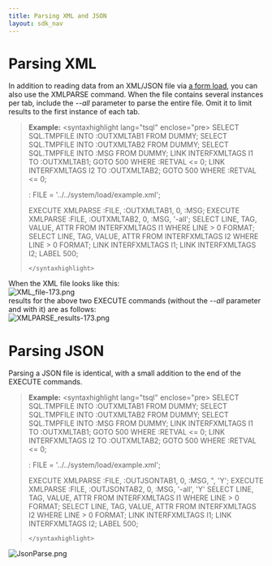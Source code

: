 ```yaml
---
title: Parsing XML and JSON
layout: sdk_nav
---
```


# Parsing XML 

In addition to reading data from an XML/JSON file via [a form
load](Interfaces ), you can also use the XMLPARSE command.
When the file contains several instances per tab, include the *--all*
parameter to parse the entire file. Omit it to limit results to the
first instance of each tab.

> **Example:** \<syntaxhighlight lang=\"tsql\" enclose=\"pre> SELECT
> SQL.TMPFILE INTO :OUTXMLTAB1 FROM DUMMY; SELECT SQL.TMPFILE INTO
> :OUTXMLTAB2 FROM DUMMY; SELECT SQL.TMPFILE INTO :MSG FROM DUMMY; LINK
> INTERFXMLTAGS I1 TO :OUTXMLTAB1; GOTO 500 WHERE :RETVAL \<= 0; LINK
> INTERFXMLTAGS I2 TO :OUTXMLTAB2; GOTO 500 WHERE :RETVAL \<= 0;
>
> :   FILE = \'../../system/load/example.xml\';
>
> EXECUTE XMLPARSE :FILE, :OUTXMLTAB1, 0, :MSG; EXECUTE XMLPARSE :FILE,
> :OUTXMLTAB2, 0, :MSG, \'-all\'; SELECT LINE, TAG, VALUE, ATTR FROM
> INTERFXMLTAGS I1 WHERE LINE \> 0 FORMAT; SELECT LINE, TAG, VALUE, ATTR
> FROM INTERFXMLTAGS I2 WHERE LINE \> 0 FORMAT; LINK INTERFXMLTAGS I1;
> LINK INTERFXMLTAGS I2; LABEL 500;
>
> ```{=html}
> </syntaxhighlight>
> ```

When the XML file looks like this:\
![](XML_file-173.png "XML_file-173.png")\
results for the above two EXECUTE commands (without the *--all*
parameter and with it) are as follows:\
![](XMLPARSE_results-173.png "XMLPARSE_results-173.png")

# Parsing JSON 

Parsing a JSON file is identical, with a small addition to the end of
the EXECUTE commands.

> **Example:** \<syntaxhighlight lang=\"tsql\" enclose=\"pre> SELECT
> SQL.TMPFILE INTO :OUTXMLTAB1 FROM DUMMY; SELECT SQL.TMPFILE INTO
> :OUTXMLTAB2 FROM DUMMY; SELECT SQL.TMPFILE INTO :MSG FROM DUMMY; LINK
> INTERFXMLTAGS I1 TO :OUTXMLTAB1; GOTO 500 WHERE :RETVAL \<= 0; LINK
> INTERFXMLTAGS I2 TO :OUTXMLTAB2; GOTO 500 WHERE :RETVAL \<= 0;
>
> :   FILE = \'../../system/load/example.xml\';
>
> EXECUTE XMLPARSE :FILE, :OUTJSONTAB1, 0, :MSG, \", \'Y\'; EXECUTE
> XMLPARSE :FILE, :OUTJSONTAB2, 0, :MSG, \'-all\', \'Y\' SELECT LINE,
> TAG, VALUE, ATTR FROM INTERFXMLTAGS I1 WHERE LINE \> 0 FORMAT; SELECT
> LINE, TAG, VALUE, ATTR FROM INTERFXMLTAGS I2 WHERE LINE \> 0 FORMAT;
> LINK INTERFXMLTAGS I1; LINK INTERFXMLTAGS I2; LABEL 500;
>
> ```{=html}
> </syntaxhighlight>
> ```

![](JsonParse.png "JsonParse.png")
